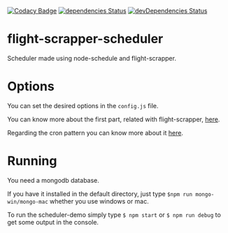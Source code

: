 [![Codacy Badge](https://api.codacy.com/project/badge/Grade/1e8ac2cb49314a9f9404b4415f97953d)](https://www.codacy.com/app/tiagobertolo/flight-scrapper-scheduler?utm_source=github.com&amp;utm_medium=referral&amp;utm_content=bertolo1988/flight-scrapper-scheduler&amp;utm_campaign=Badge_Grade)
[![dependencies Status](https://david-dm.org/bertolo1988/flight-scrapper-scheduler/status.svg)](https://david-dm.org/bertolo1988/flight-scrapper-scheduler)
[![devDependencies Status](https://david-dm.org/bertolo1988/flight-scrapper-scheduler/dev-status.svg)](https://david-dm.org/bertolo1988/flight-scrapper-scheduler?type=dev)

# flight-scrapper-scheduler
Scheduler made using node-schedule and flight-scrapper.

# Options

You can set the desired options in the `config.js` file.

You can know more about the first part, related with flight-scrapper, [here](https://github.com/bertolo1988/flight-scrapper#options).

Regarding the cron pattern you can know more about it [here](https://github.com/ncb000gt/node-cron).

# Running

You need a mongodb database. 

If you have  it installed in the default directory, just type `$npm run mongo-win/mongo-mac` whether you use windows or mac.

To run the scheduler-demo simply type `$ npm start` or `$ npm run debug` to get some output in the console.
